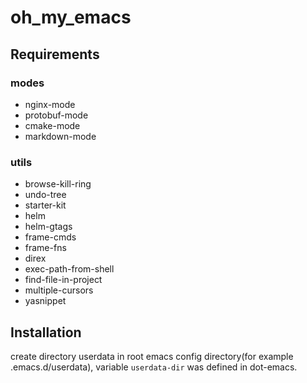 oh_my_emacs
===========

## Requirements

### modes
* nginx-mode
* protobuf-mode
* cmake-mode
* markdown-mode

### utils
* browse-kill-ring
* undo-tree
* starter-kit
* helm
* helm-gtags
* frame-cmds
* frame-fns
* direx
* exec-path-from-shell
* find-file-in-project
* multiple-cursors
* yasnippet

## Installation
create directory userdata in root emacs config directory(for example .emacs.d/userdata), variable `userdata-dir` was defined in dot-emacs.
